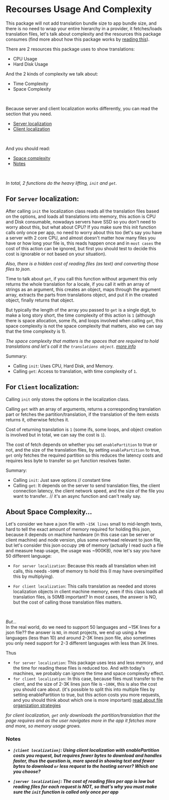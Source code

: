 # Recourses Usage And Complexity
This package will not add translation bundle size to app bundle size, and there is no need to wrap your entire hierarchy in a provider, it fetches/loads translation files, let's talk about complexity and the resources this package consumes (find more about how this package works by [reading this](./how-works.md)). <br>

There are 2 resources this package uses to show translations:
- CPU Usage
- Hard Disk Usage

And the 2 kinds of complexity we talk about:
- Time Complexity
- Space Complexity

<br>

Because server and client localization works differently, you can read the section that you need.
- [Server localization](#for-server-localization)
- [Client localization](#for-client-localization)

<br>

And you should read:
- [Space complexity](#about-space-complexity)
- [Notes](#notes)

<br>

*In total, 2 functions do the heavy lifting, `init` and `get`.*


## For `Server` localization:
After calling `init` the localization class reads all the translation files based on the options, and loads all translations into memory, this action is CPU and Disk consumable, nowadays servers have SSD so you don't need to worry about this, but what about CPU? If you make sure this init function calls only once per app, no need to worry about this too (let's say you have a server with 2 core CPU, and almost doesn't matter how many files you have or how long your file is, this reads happen once and in `most cases` the cost of this action can be ignored, but first you should test to decide this cost is ignorable or not based on your situation). <br>

*Also, there is a hidden cost of reading files (as text) and converting those files to json.* <br>

Time to talk about `get`, if you call this function without argument this only returns the whole translation for a locale, if you call it with an array of strings as an argument, this creates an object, maps through the argument array, extracts the parts from translations object, and put it in the created object, finally returns that object.<br>

But typically the length of the array you passed to `get` is a single digit, to make a long story short, the time complexity of this action is `1` (although there is space allocation, some ifs, and loops involved when calling `get`, this space complexity is not the space complexity that matters, also we can say that the time complexity is 1). <br>

*The space complexity that matters is the spaces that are required to hold translations and let's call it the `translations object`. [more info](#about-space-complexity)*

Summary:
- Calling `init`: Uses CPU, Hard Disk, and Memory.
- Calling `get`: Access to translation, with time complexity of `1`.


## For `Client` localization:
Calling `init` only stores the options in the localization class. <br>

Calling `get` with an array of arguments, returns a corresponding translation part or fetches the partition/translation, if the translation of the item exists returns it, otherwise fetches it. <br>

Cost of returning translation is `1` (some ifs, some loops, and object creation is involved but in total, we can say the cost is `1`). <br>

The cost of fetch depends on whether you set `enablePartition` to true or not, and the size of the translation files, by setting `enablePartition` to true, `get` only fetches the required partition so this reduces the latency costs and requires less byte to transfer so `get` function resolves faster. <br>


Summary:
- Calling `init`: Just save options // constant time
- Calling `get`: It depends on the server to send translation files, the client connection latency, the client network speed, and the size of the file you want to transfer.. // it's an async function and can't really say.



## About Space Complexity...
Let's consider we have a json file with `~15K lines` small to mid-length texts, hard to tell the exact amount of memory required for holding this json, because it depends on machine hardware (in this case can be server or client machine) and node version, plus some overhead relevant to json file, but let's consider this json occupy `1MB` of memory (actually I read such a file and measure heap usage, the usage was ~900KB), now let's say you have 50 different language:

- `For server localization`: Because this reads all translation when init calls, this needs `~50MB` of memory to hold this (I may have oversimplified this by multiplying). <br>

- `For client localization`: This calls translation as needed and stores localization objects in client machine memory, even if this class loads all translation files, is 50MB important? In most cases, the answer is NO, but the cost of calling those translation files matters.

<br>

*But...* <br>
In the real world, do we need to support 50 languages and ~15K lines for a json file?? the answer is `NO`, in most projects, we end up using a few languages (less than 10) and around 2-3K lines json file, also sometimes you only need support for 2-3 different languages with less than 2K lines.<br>

Thus
- `for server localization`: This package uses less and less memory, and the time for reading these files is reduced too. And with today's machines, we probably can ignore the time and space complexity effect.
- `for client localization`: In this case, because files must transfer to the client, and the size of 2-3K lines json file is `~100K`, this is also the cost you should care about. (it's possible to split this into multiple files by setting enablePartition to true, but this action costs you more requests, and you should think about which one is more important) [read about file organization strategies](./define-translation.md)


*for client localization, `get` only downloads the partition/translation that the page requires and as the user navigates more in the app it fetches more and more, so memory usage grows.* <br>


### Notes
- ***`[client localization]`: Using client localization with enablePartition costs you request, but requires fewer bytes to download and handles faster, thus the question is, more speed in showing text and fewer bytes to download `or` less request to the hosting server? Which one you choose?***

- ***`[server localization]`: The cost of reading files per app is low but reading files for each request is NOT, so that's why you must make sure the `init` function is called only once per app***
